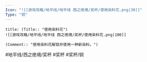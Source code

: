 ```yaml
---
Icon: "![[游戏攻略/地平线/地平线 西之绝境/奖杯/使用染料花.png|30]]"
Type: "铜"
---
```

```ad-common-bronze-trophy
title: (Title:: "使用染料花")
![[游戏攻略/地平线/地平线 西之绝境/奖杯/使用染料花.png|100]]

(Comment:: "使用染料花解锁并使用一种新染料。")
```

#地平线/西之绝境/奖杯 #奖杯 #奖杯/铜
